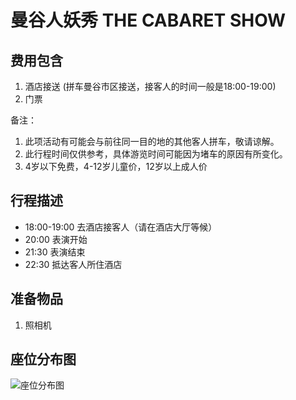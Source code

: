 # 曼谷人妖秀 THE CABARET SHOW

## 费用包含

1. 酒店接送 (拼车曼谷市区接送，接客人的时间一般是18:00-19:00)
2. 门票  

备注： 
1. 此项活动有可能会与前往同一目的地的其他客人拼车，敬请谅解。
2. 此行程时间仅供参考，具体游览时间可能因为堵车的原因有所变化。
3. 4岁以下免费，4-12岁儿童价，12岁以上成人价

## 行程描述

- 18:00-19:00 去酒店接客人（请在酒店大厅等候）
- 20:00 表演开始 
- 21:30 表演结束 
- 22:30 抵达客人所住酒店

## 准备物品

1. 照相机

## 座位分布图

![座位分布图](tu/299.gif)
